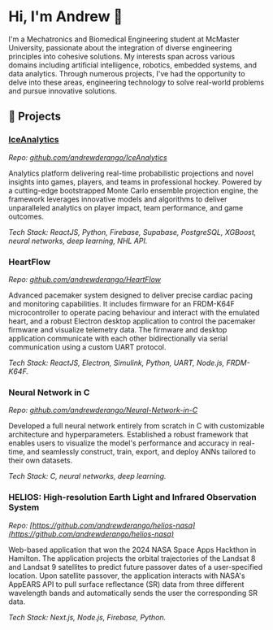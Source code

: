 # Hi, I'm Andrew 👋

I'm a Mechatronics and Biomedical Engineering student at McMaster University, passionate about the integration of diverse engineering principles into cohesive solutions. My interests span across various domains including artificial intelligence, robotics, embedded systems, and data analytics. Through numerous projects, I've had the opportunity to delve into these areas, engineering technology to solve real-world problems and pursue innovative solutions.

## 🌟 Projects

### [IceAnalytics](https://iceanalytics.ca)
_Repo: [github.com/andrewderango/IceAnalytics](https://github.com/andrewderango/IceAnalytics)_

Analytics platform delivering real-time probabilistic projections and novel insights into games, players, and teams in professional hockey. Powered by a cutting-edge bootstrapped Monte Carlo ensemble projection engine, the framework leverages innovative models and algorithms to deliver unparalleled analytics on player impact, team performance, and game outcomes.

_Tech Stack: ReactJS, Python, Firebase, Supabase, PostgreSQL, XGBoost, neural networks, deep learning, NHL API._

### HeartFlow
_Repo: [github.com/andrewderango/HeartFlow](https://github.com/andrewderango/HeartFlow)_

Advanced pacemaker system designed to deliver precise cardiac pacing and monitoring capabilities. It includes firmware for an FRDM-K64F microcontroller to operate pacing behaviour and interact with the emulated heart, and a robust Electron desktop application to control the pacemaker firmware and visualize telemetry data. The firmware and desktop application communicate with each other bidirectionally via serial communication using a custom UART protocol.

_Tech Stack: ReactJS, Electron, Simulink, Python, UART, Node.js, FRDM-K64F._

### Neural Network in C
_Repo: [github.com/andrewderango/Neural-Network-in-C](https://github.com/andrewderango/Neural-Network-in-C)_

Developed a full neural network entirely from scratch in C with customizable architecture and hyperparameters. Established a robust framework that enables users to visualize the model's performance and accuracy in real-time, and seamlessly construct, train, export, and deploy ANNs tailored to their own datasets.

_Tech Stack: C, neural networks, deep learning._

### HELIOS: High-resolution Earth Light and Infrared Observation System

_Repo: [https://github.com/andrewderango/helios-nasa](https://github.com/andrewderango/helios-nasa)_

Web-based application that won the 2024 NASA Space Apps Hackthon in Hamilton. The application projects the orbital trajectories of the Landsat 8 and Landsat 9 satellites to predict future passover dates of a user-specified location. Upon satellite passover, the application interacts with NASA's AppEARS API to pull surface reflectance (SR) data from three different wavelength bands and automatically sends the user the corresponding SR data.

_Tech Stack: Next.js, Node.js, Firebase, Python._
